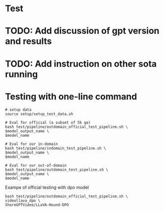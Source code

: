 # Test

# TODO: Add discussion of gpt version and results
# TODO: Add instruction on other sota running

# Testing with one-line command 
```
# setup data
source setup/setup_test_data.sh

# Eval for official (a subset of 5k qa)
bash test/pipeline/outdomain_official_test_pipeline.sh \
$model_output_name \
$model_name

# Eval for our in-domain
bash test/pipeline/indomain_test_pipeline.sh \
$model_output_name \
$model_name

# Eval for our out-of-domain 
bash test/pipeline/outdomain_test_pipeline.sh \
$model_output_name \
$model_name
```
Exampe of official testing with dpo model
```
bash test/pipeline/outdomain_official_test_pipeline.sh \
videollava_dpo \
ShareGPTVideo/LLaVA-Hound-DPO
```
